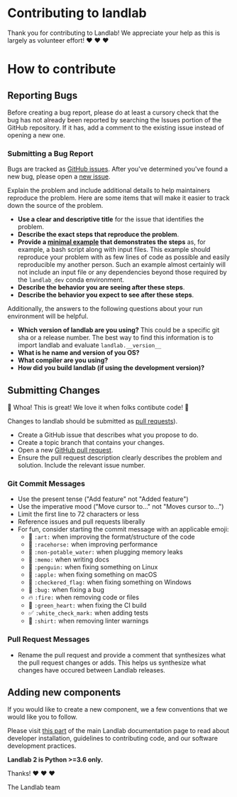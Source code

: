 # Contributing to landlab

Thank you for contributing to Landlab! We appreciate
your help as this is largely as volunteer effort! :heart: :heart: :heart:

# How to contribute

## Reporting Bugs

Before creating a bug report, please do at least a cursory check that the
bug has not already been reported by searching the Issues portion of the
GitHub repository. If it has, add a comment to the existing issue instead of
opening a new one.

### Submitting a Bug Report

Bugs are tracked as
[GitHub issues](https://guides.github.com/features/issues/). After you've
determined you've found a new bug, please open a
[new issue](https://github.com/landlab/landlab/issues).

Explain the problem and include additional details to help maintainers
reproduce the problem. Here are some items that will make it easier
to track down the source of the problem.

*  **Use a clear and descriptive title** for the issue that identifies the
   problem.
*  **Describe the exact steps that reproduce the problem**.
*  **Provide a [minimal example](https://stackoverflow.com/help/minimal-reproducible-example)
   that demonstrates the steps** as, for example, a bash script
   along with input files. This example should reproduce your
   problem with as few lines of code as possible and easily
   reproducible my another person. Such an example almost certainly will not
   include an input file or any dependencies beyond those required by the
   `landlab_dev` conda environment.
*  **Describe the behavior you are seeing after these steps**.
*  **Describe the behavior you expect to see after these steps**.

Additionally, the answers to the following questions about your run
environment will be helpful.

*  **Which version of landlab are you using?** This could be a specific
   git sha or a release number. The best way to find this information is to
   import landlab and evaluate `landlab.__version__`
*  **What is he name and version of you OS?**
*  **What compiler are you using?**
*  **How did you build landlab (if using the development version)?**


## Submitting Changes

:tada: Whoa! This is great! We love it when folks contibute code! :tada:

Changes to landlab should be submitted as
[pull requests](http://help.github.com/pull-requests/)).

*  Create a GitHub issue that describes what you propose to do.
*  Create a topic branch that contains your changes.
*  Open a new [GitHub pull request](https://github.com/landlab/landlab/pull/new/master).
*  Ensure the pull request description clearly describes the problem
   and solution. Include the relevant issue number.

### Git Commit Messages

* Use the present tense ("Add feature" not "Added feature")
* Use the imperative mood ("Move cursor to..." not "Moves cursor to...")
* Limit the first line to 72 characters or less
* Reference issues and pull requests liberally
* For fun, consider starting the commit message with an applicable emoji:
    * :art: `:art:` when improving the format/structure of the code
    * :racehorse: `:racehorse:` when improving performance
    * :non-potable_water: `:non-potable_water:` when plugging memory leaks
    * :memo: `:memo:` when writing docs
    * :penguin: `:penguin:` when fixing something on Linux
    * :apple: `:apple:` when fixing something on macOS
    * :checkered_flag: `:checkered_flag:` when fixing something on Windows
    * :bug: `:bug:` when fixing a bug
    * :fire: `:fire:` when removing code or files
    * :green_heart: `:green_heart:` when fixing the CI build
    * :white_check_mark: `:white_check_mark:` when adding tests
    * :shirt: `:shirt:` when removing linter warnings

### Pull Request Messages

  * Rename the pull request and provide a comment that synthesizes what
    the pull request changes or adds. This helps us synthesize what
    changes have occured between Landlab releases.

## Adding new components

If you would like to create a new component, we a few conventions that we would
like you to follow.

Please visit [this part](https://landlab.readthedocs.io/en/master/development/index.html)
of the main Landlab documentation page to read about developer installation,
guidelines to contributing code, and our software development practices.

**Landlab 2 is Python >=3.6 only.**

Thanks! :heart: :heart: :heart:

The Landlab team
